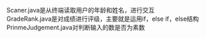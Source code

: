 Scaner.java是从终端读取用户的年龄和姓名，进行交互\
GradeRank.java是对成绩进行评级，主要就是运用if，else if，else结构\
PrinmeJudgement.java对判断输入的数是否为素数
